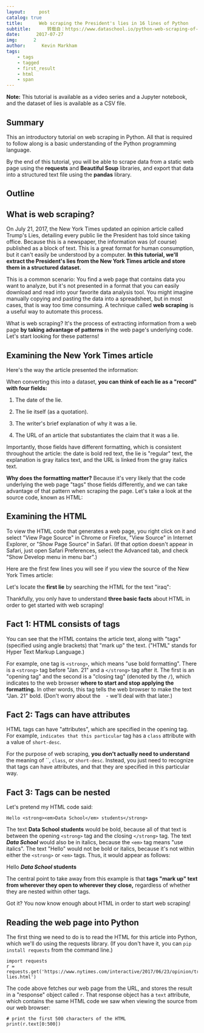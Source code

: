 ```yaml
---
layout:     post
catalog: true
title:      Web scraping the President's lies in 16 lines of Python
subtitle:      转载自：https://www.dataschool.io/python-web-scraping-of-president-trumps-lies/
date:      2017-07-27
img:      2
author:      Kevin Markham
tags:
    - tags
    - tagged
    - first_result
    - html
    - span
---
```


**Note:** This tutorial is available as a video series and a Jupyter notebook, and the dataset of lies is available as a CSV file.

## Summary

This an introductory tutorial on web scraping in Python. All that is required to follow along is a basic understanding of the Python programming language.

By the end of this tutorial, you will be able to scrape data from a static web page using the **requests** and **Beautiful Soup** libraries, and export that data into a structured text file using the **pandas** library.

## Outline

## What is web scraping?

On July 21, 2017, the New York Times updated an opinion article called Trump's Lies, detailing every public lie the President has told since taking office. Because this is a newspaper, the information was (of course) published as a block of text. This is a great format for human consumption, but it can't easily be understood by a computer. **In this tutorial, we'll extract the President's lies from the New York Times article and store them in a structured dataset.**

This is a common scenario: You find a web page that contains data you want to analyze, but it's not presented in a format that you can easily download and read into your favorite data analysis tool. You might imagine manually copying and pasting the data into a spreadsheet, but in most cases, that is way too time consuming. A technique called **web scraping** is a useful way to automate this process.

What is web scraping? It's the process of extracting information from a web page **by taking advantage of patterns** in the web page's underlying code. Let's start looking for these patterns!

## Examining the New York Times article

Here's the way the article presented the information:

When converting this into a dataset, **you can think of each lie as a "record" with four fields:**

1. The date of the lie. 

1. The lie itself (as a quotation). 

1. The writer's brief explanation of why it was a lie. 

1. The URL of an article that substantiates the claim that it was a lie.


Importantly, those fields have different formatting, which is consistent throughout the article: the date is bold red text, the lie is "regular" text, the explanation is gray italics text, and the URL is linked from the gray italics text.

**Why does the formatting matter?** Because it's very likely that the code underlying the web page "tags" those fields differently, and we can take advantage of that pattern when scraping the page. Let's take a look at the source code, known as HTML:

## Examining the HTML

To view the HTML code that generates a web page, you right click on it and select "View Page Source" in Chrome or Firefox, "View Source" in Internet Explorer, or "Show Page Source" in Safari. (If that option doesn't appear in Safari, just open Safari Preferences, select the Advanced tab, and check "Show Develop menu in menu bar".)

Here are the first few lines you will see if you view the source of the New York Times article:

Let's locate the **first lie** by searching the HTML for the text "iraq":

Thankfully, you only have to understand **three basic facts** about HTML in order to get started with web scraping!

## Fact 1: HTML consists of tags

You can see that the HTML contains the article text, along with "tags" (specified using angle brackets) that "mark up" the text. ("HTML" stands for Hyper Text Markup Language.)

For example, one tag is `<strong>`, which means "use bold formatting". There is a `<strong>` tag before "Jan. 21" and a `</strong>` tag after it. The first is an "opening tag" and the second is a "closing tag" (denoted by the `/`), which indicates to the web browser **where to start and stop applying the formatting.** In other words, this tag tells the web browser to make the text "Jan. 21" bold. (Don't worry about the ` ` - we'll deal with that later.)

## Fact 2: Tags can have attributes

HTML tags can have "attributes", which are specified in the opening tag. For example, `` indicates that this particular `` tag has a `class` attribute with a value of `short-desc`.

For the purpose of web scraping, **you don't actually need to understand** the meaning of ``, `class`, or `short-desc`. Instead, you just need to recognize that tags can have attributes, and that they are specified in this particular way.

## Fact 3: Tags can be nested

Let's pretend my HTML code said:

`Hello <strong><em>Data School</em> students</strong>`

The text **Data School students** would be bold, because all of that text is between the opening `<strong>` tag and the closing `</strong>` tag. The text ***Data School*** would also be in italics, because the `<em>` tag means "use italics". The text "Hello" would not be bold or italics, because it's not within either the `<strong>` or `<em>` tags. Thus, it would appear as follows:

Hello ***Data School* students**

The central point to take away from this example is that **tags "mark up" text from wherever they open to wherever they close,** regardless of whether they are nested within other tags.

Got it? You now know enough about HTML in order to start web scraping!

## Reading the web page into Python

The first thing we need to do is to read the HTML for this article into Python, which we'll do using the requests library. (If you don't have it, you can `pip install requests` from the command line.)

```
import requests 
r = requests.get('https://www.nytimes.com/interactive/2017/06/23/opinion/trumps-lies.html') 

```

The code above fetches our web page from the URL, and stores the result in a "response" object called `r`. That response object has a `text` attribute, which contains the same HTML code we saw when viewing the source from our web browser:

```
# print the first 500 characters of the HTML
print(r.text[0:500]) 


```
<!DOCTYPE html> 
<!--[if (gt IE 9)|!(IE)]> <!--><html lang="en" class="no-js page-interactive section-opinion page-theme-standard tone-opinion page-interactive-default limit-small layout-xlarge app-interactive" itemid="https://www.nytimes.com/interactive/2017/06/23/opinion/trumps-lies.html" itemtype="http://schema.org/NewsArticle" itemscope xmlns:og="http://opengraphprotocol.org/schema/"><!--<![endif]--> 
<!--[if IE 9]> <html lang="en" class="no-js ie9 lt-ie10 page-interactive section-opinion page 

```

## Parsing the HTML using Beautiful Soup

We're going to parse the HTML using the Beautiful Soup 4 library, which is a popular Python library for web scraping. (If you don't have it, you can `pip install beautifulsoup4` from the command line.)

```
from bs4 import BeautifulSoup 
soup = BeautifulSoup(r.text, 'html.parser') 

```

The code above parses the HTML (stored in `r.text`) into a special object called `soup` that the Beautiful Soup library understands. In other words, Beautiful Soup is **reading the HTML and making sense of its structure.**

(Note that `html.parser` is the parser included with the Python standard library, though other parsers can be used by Beautiful Soup. See differences between parsers to learn more.)

## Collecting all of the records

The Python code above is the standard code I use with every web scraping project. Now, we're going to start **taking advantage of the patterns we noticed in the article formatting** to build our dataset!

Let's take another look at the article, and compare it with the HTML:

You might have noticed that each record has the following format:

`<strong> DATE </strong> LIE <a src="URL"> EXPLANATION </a>`

There's an outer `` tag, and then nested within it is a `<strong>` tag plus another `` tag, which itself contains an `<a>` tag. All of these tags affect the formatting of the text. And because the New York Times wants each record to appear in a consistent way in your web browser, we know that **each record will be tagged in a consistent way in the HTML.** This is the pattern that allows us to build our dataset!

Let's ask Beautiful Soup to **find all of the records:**

```
results = soup.find_all('span', attrs={'class':'short-desc'}) 

```

This code searches the `soup` object for all `` tags with the attribute `class="short-desc"`. It returns a special Beautiful Soup object (called a "ResultSet") containing the search results.

`results` acts like a **Python list**, so we can check its length:

```
len(results) 


```
116 

```

There are 116 results, which seems reasonable given the length of the article. (If this number did not seem reasonable, we would examine the HTML further to determine if our assumptions about the patterns in the HTML were incorrect.)

We can also slice the object like a list, in order to examine the **first three results:**

```
results[0:3] 


```
[<strong>Jan. 21 </strong>“I wasn't a fan of Iraq. I didn't want to go into Iraq.” <a src="https://www.buzzfeed.com/andrewkaczynski/in-2002-donald-trump-said-he-supported-invading-iraq-on-the" target="_blank">(He was for an invasion before he was against it.)</a>,
 <strong>Jan. 21 </strong>“A reporter for Time magazine — and I have been on their cover 14 or 15 times. I think we have the all-time record in the history of Time magazine.” <a src="http://nation.time.com/2013/11/06/10-things-you-didnt-know-about-time/" target="_blank">(Trump was on the cover 11 times and Nixon appeared 55 times.)</a>,
 <strong>Jan. 23 </strong>“Between 3 million and 5 million illegal votes caused me to lose the popular vote.” <a src="https://www.nytimes.com/2017/01/23/us/politics/donald-trump-congress-democrats.html" target="_blank">(There's no evidence of illegal voting.)</a>]

```

We'll also check that the **last result** in this object matches the last record in the article:

```
results[-1] 


```
<strong>July 19 </strong>“But the F.B.I. person really reports directly to the president of the United States, which is interesting.” <a src="https://www.usatoday.com/story/news/politics/onpolitics/2017/07/20/fbi-director-reports-justice-department-not-president/495094001/" target="_blank">(He reports directly to the attorney general.)</a> 

```

Looks good!

We have now collected all 116 of the records, but we still need to **separate each record into its four components** (date, lie, explanation, and URL) in order to give the dataset some structure.

Web scraping is often an iterative process, in which you experiment with your code until it works exactly as you desire. To simplify the experimentation, we'll start by only working with the **first record** in the `results` object, and then later on we'll modify our code to use a loop:

```
first_result = results[0] 
first_result 


```
<strong>Jan. 21 </strong>“I wasn't a fan of Iraq. I didn't want to go into Iraq.” <a src="https://www.buzzfeed.com/andrewkaczynski/in-2002-donald-trump-said-he-supported-invading-iraq-on-the" target="_blank">(He was for an invasion before he was against it.)</a> 

```

Although `first_result` may look like a Python string, you'll notice that there are no quote marks around it. Instead, it's another special Beautiful Soup object (called a "Tag") that has specific methods and attributes.

In order to locate the date, we can use its `find()` method to **find a single tag** that matches a specific pattern, in contrast to the `find_all()` method we used above to **find all tags** that match a pattern:

```
first_result.find('strong') 


```
<strong>Jan. 21 </strong> 

```

This code searches `first_result` for the first instance of a `<strong>` tag, and again returns a Beautiful Soup "Tag" object (not a string).

Since we want to **extract the text between the opening and closing tags**, we can access its `text` attribute, which does in fact return a regular Python string:

```
first_result.find('strong').text 


```
'Jan. 21\xa0' 

```

What is `\xa0`? You don't actually need to know this, but it's called an "escape sequence" that represents the ` ` character we saw earlier in the HTML source.

However, you do need to know that **an escape sequence represents a single character** within a string. Let's slice it off from the end of the string:

```
first_result.find('strong').text[0:-1] 


```
'Jan. 21' 

```

Finally, we're going to add the year, since we don't want our dataset to include ambiguous dates:

```
first_result.find('strong').text[0:-1] + ', 2017' 


```
'Jan. 21, 2017' 

```

Let's take another look at `first_result`:

```
first_result 


```
<strong>Jan. 21 </strong>“I wasn't a fan of Iraq. I didn't want to go into Iraq.” <a src="https://www.buzzfeed.com/andrewkaczynski/in-2002-donald-trump-said-he-supported-invading-iraq-on-the" target="_blank">(He was for an invasion before he was against it.)</a> 

```

Our goal is to extract the two sentences about Iraq. Unfortunately, there isn't a pair of opening and closing tags that starts **immediately before the lie** and ends **immediately after the lie**. Therefore, we're going to have to use a different technique:

```
first_result.contents 


```
[<strong>Jan. 21 </strong>,
 "“I wasn't a fan of Iraq. I didn't want to go into Iraq.” ",
 <a src="https://www.buzzfeed.com/andrewkaczynski/in-2002-donald-trump-said-he-supported-invading-iraq-on-the" target="_blank">(He was for an invasion before he was against it.)</a>]

```

The `first_result` "Tag" has a `contents` attribute, which returns a Python list containing its "children". What are children? They are the **Tags and strings that are nested within a Tag.**

We can slice this list to extract the second element:

```
first_result.contents[1] 


```
"“I wasn't a fan of Iraq. I didn't want to go into Iraq.” "

```

Finally, we'll slice off the curly quotation marks as well as the extra space at the end:

```
first_result.contents[1][1:-2] 


```
"I wasn't a fan of Iraq. I didn't want to go into Iraq."

```

Based upon what you've seen already, you might have figured out that we have at least **two options** for how we extract the third component of the record, which is the writer's explanation of why the President's statement was a lie.

The **first option** is to slice the `contents` attribute, like we did when extracting the lie:

```
first_result.contents[2] 


```
<a src="https://www.buzzfeed.com/andrewkaczynski/in-2002-donald-trump-said-he-supported-invading-iraq-on-the" target="_blank">(He was for an invasion before he was against it.)</a> 

```

The **second option** is to search for the surrounding tag, like we did when extracting the date:

```
first_result.find('a') 


```
<a src="https://www.buzzfeed.com/andrewkaczynski/in-2002-donald-trump-said-he-supported-invading-iraq-on-the" target="_blank">(He was for an invasion before he was against it.)</a> 

```

Either way, we can access the `text` attribute and then slice off the opening and closing parentheses:

```
first_result.find('a').text[1:-1] 


```
'He was for an invasion before he was against it.' 

```

Finally, we want to extract the URL of the article that substantiates the writer's claim that the President was lying.

Let's examine the `<a>` tag within `first_result`:

```
first_result.find('a') 


```
<a src="https://www.buzzfeed.com/andrewkaczynski/in-2002-donald-trump-said-he-supported-invading-iraq-on-the" target="_blank">(He was for an invasion before he was against it.)</a> 

```

So far in this tutorial, we have been extracting text that is **between tags**. In this case, the text we want to extract is located **within the tag itself**. Specifically, we want to access the value of the `href` attribute within the `<a>` tag.

Beautiful Soup treats tag attributes and their values like **key-value pairs in a dictionary:** you put the attribute name in brackets (like a dictionary key), and you get back the attribute's value:

```
first_result.find('a')['href'] 


```
'https://www.buzzfeed.com/andrewkaczynski/in-2002-donald-trump-said-he-supported-invading-iraq-on-the' 

```

## Recap: Beautiful Soup methods and attributes

Before we finish building the dataset, I want to summarize a few ways you can interact with Beautiful Soup objects.

You can apply these **two methods** to either the initial `soup` object or a Tag object (such as `first_result`):

- `find()`: searches for the first matching tag, and returns a Tag object

- `find_all()`: searches for all matching tags, and returns a ResultSet object (which you can treat like a list of Tags)


You can extract information from a Tag object (such as `first_result`) using these **two attributes:**

- `text`: extracts the text of a Tag, and returns a string

- `contents`: extracts the children of a Tag, and returns a list of Tags and strings


It's important to keep track of whether you are interacting with a Tag, ResultSet, list, or string, because that affects which methods and attributes you can access.

And of course, there are many more methods and attributes available to you, which are described in the Beautiful Soup documentation.

## Building the dataset

Now that we've figured out how to extract the four components of `first_result`, we can **create a loop to repeat this process** on all 116 `results`. We'll store the output in a **list of tuples** called `records`:

```
records = [] 
for result in results: 
 date = result.find('strong').text[0:-1] + ', 2017'
 lie = result.contents[1][1:-2]
 explanation = result.find('a').text[1:-1]
 url = result.find('a')['href']
 records.append((date, lie, explanation, url))

```

Since there were 116 `results`, we should have 116 `records`:

```
len(records) 


```
116 

```

Let's do a quick spot check of the first three records:

```
records[0:3] 


```
[('Jan. 21, 2017',
 "I wasn't a fan of Iraq. I didn't want to go into Iraq.",
 'He was for an invasion before he was against it.',
 'https://www.buzzfeed.com/andrewkaczynski/in-2002-donald-trump-said-he-supported-invading-iraq-on-the'),
 ('Jan. 21, 2017',
 'A reporter for Time magazine — and I have been on their cover 14 or 15 times. I think we have the all-time record in the history of Time magazine.',
 'Trump was on the cover 11 times and Nixon appeared 55 times.',
 'http://nation.time.com/2013/11/06/10-things-you-didnt-know-about-time/'),
 ('Jan. 23, 2017',
 'Between 3 million and 5 million illegal votes caused me to lose the popular vote.',
 "There's no evidence of illegal voting.",
 'https://www.nytimes.com/2017/01/23/us/politics/donald-trump-congress-democrats.html')]

```

Looks good!

## Applying a tabular data structure

The last major step in this process is to apply a tabular data structure to our existing structure (which is a list of tuples). We're going to do this using the pandas library, an incredibly popular Python library for data analysis and manipulation. (If you don't have it, here are the installation instructions.)

The primary data structure in pandas is the "DataFrame", which is suitable for tabular data with columns of different types, **similar to an Excel spreadsheet or SQL table.** We can convert our list of tuples into a DataFrame by passing it to the DataFrame constructor and specifying the desired column names:

```
import pandas as pd 
df = pd.DataFrame(records, columns=['date', 'lie', 'explanation', 'url']) 

```

The DataFrame includes a `head()` method, which allows you to examine the top of the DataFrame:

```
df.head() 

```

The numbers on the left side of the DataFrame are known as the "index", which act as identifiers for the rows. Because we didn't specify an index, it was automatically assigned as the integers 0 to 115.

We can examine the bottom of the DataFrame using the `tail()` method:

```
df.tail() 

```

Did you notice that "January" is abbreviated, while "July" is not? It's best to format your data consistently, and so we're going to convert the date column to pandas' special "datetime" format:

```
df['date'] = pd.to_datetime(df['date']) 

```

The code above converts the "date" column to datetime format, and then overwrites the existing "date" column. (Notice that we did not have to tell pandas that the column was originally in "MONTH DAY, YEAR" format - **pandas just figured it out!**)

Let's take a look at the results:

```
df.head() 


```
df.tail() 

```

Not only is the date column now consistently formatted, but pandas also provides a wealth of date-related functionality because it's in datetime format.

## Exporting the dataset to a CSV file

Finally, we'll use pandas to export the DataFrame to a CSV (comma-separated value) file, which is the simplest and most common way to **store tabular data in a text file:**

```
df.to_csv('trump_lies.csv', index=False, encoding='utf-8') 

```

We set the `index` parameter to `False` to tell pandas that we don't need it to include the index (the integers 0 to 115) in the CSV file. You should be able to find this file in your working directory, and open it in any text editor or spreadsheet program!

In the future, you can rebuild this DataFrame by reading the CSV file back into pandas:

```
df = pd.read_csv('trump_lies.csv', parse_dates=['date'], encoding='utf-8') 

```

If you want to learn a lot more about the pandas library, you can watch my video series, Easier data analysis in Python with pandas, or check out my top 8 resources for learning pandas.

## Summary: 16 lines of Python code

Here are the 16 lines of code that we used to scrape the web page, extract the relevant data, convert it into a tabular dataset, and export it to a CSV file:

```
import requests 
r = requests.get('https://www.nytimes.com/interactive/2017/06/23/opinion/trumps-lies.html')

from bs4 import BeautifulSoup 
soup = BeautifulSoup(r.text, 'html.parser') 
results = soup.find_all('span', attrs={'class':'short-desc'})

records = [] 
for result in results: 
 date = result.find('strong').text[0:-1] + ', 2017'
 lie = result.contents[1][1:-2]
 explanation = result.find('a').text[1:-1]
 url = result.find('a')['href']
 records.append((date, lie, explanation, url))

import pandas as pd 
df = pd.DataFrame(records, columns=['date', 'lie', 'explanation', 'url']) 
df['date'] = pd.to_datetime(df['date']) 
df.to_csv('trump_lies.csv', index=False, encoding='utf-8') 

```

## Appendix A: Web scraping advice

- Web scraping works best with **static, well-structured web pages**. Dynamic or interactive content on a web page is often not accessible through the HTML source, which makes scraping it much harder!

- Web scraping is a "fragile" approach for building a dataset. The HTML on a page you are scraping can **change at any time**, which may cause your scraper to stop working.

- If you can **download the data** you need from a website, or if the website provides an **API with data access**, those approaches are preferable to scraping since they are easier to implement and less likely to break.

- If you are **scraping a lot of pages** from the same website (in rapid succession), it's best to insert delays in your code so that you don't overwhelm the website with requests. If the website decides you are causing a problem, they can block your IP address (which may affect everyone in your building!)

- Before scraping a website, you should review its **robots.txt file** (also known as the Robots exclusion standard) to check whether you are "allowed" to scrape their website. (Here is the robots.txt file for nytimes.com.)


## Appendix B: Web scraping resources

## Appendix C: Alternative syntax for Beautiful Soup

It's worth noting that Beautiful Soup actually offers multiple ways to express the same command. I tend to use the most verbose option, since I think it makes the code readable, but it's useful to be able to recognize the alternative syntax since you might see it used elsewhere.

For example, you can **search for a tag** by accessing it like an attribute:

```
# search for a tag by name
first_result.find('strong')

# shorter alternative: access it like an attribute
first_result.strong 


```
<strong>Jan. 21 </strong> 

```

You can also **search for multiple tags** a few different ways:

```
# search for multiple tags by name and attribute
results = soup.find_all('span', attrs={'class':'short-desc'})

# shorter alternative: if you don't specify a method, it's assumed to be find_all()
results = soup('span', attrs={'class':'short-desc'})

# even shorter alternative: you can specify the attribute as if it's a parameter
results = soup('span', class_='short-desc') 

```

For more details, check out the Beautiful Soup documentation.

**P.S.** Want to be the first to know when I release **new Python tutorials?** Subscribe to the Data School newsletter.
